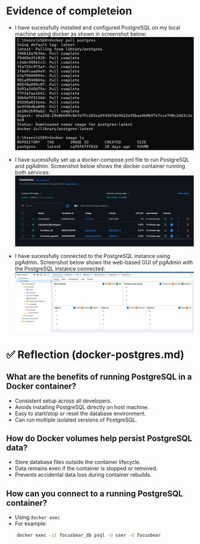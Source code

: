 
# Evidence of completeion
- I have sucessfully installed and configured PostgreSQL on my local machine using docker as shown in screenshot below:
![Screenshot of terminal for PostgreSQL installation](images/postgres_installation.png)

- I have sucessfully set up a docker-compose.yml file to run PostgreSQL and pgAdmin. Screenshot below shows the docker container running both services:
![Screenshot of Docker Desktop running the docker container with both services](images/docker_container_postgres.png)

- I have sucessfully connected to the PostgreSQL instance using pgAdmin. Screenshot below shows the web-based GUI of pgAdmin with the PostgreSQL instance connected:
![Screenshot of pgAdmin web UI connected to PostgreSQL instance](images/pgAdmin_UI.png)


# ✅ Reflection (docker-postgres.md)

## What are the benefits of running PostgreSQL in a Docker container?
  - Consistent setup across all developers.
  - Avoids installing PostgreSQL directly on host machine.
  - Easy to start/stop or reset the database environment.
  - Can run multiple isolated versions of PostgreSQL.

## How do Docker volumes help persist PostgreSQL data?
  - Store database files outside the container lifecycle.
  - Data remains even if the container is stopped or removed.
  - Prevents accidental data loss during container rebuilds.

## How can you connect to a running PostgreSQL container?
- Using `docker exec`
- For example:
```bash
    docker exec -it focusbear_db psql -U user -d focusbear
```


